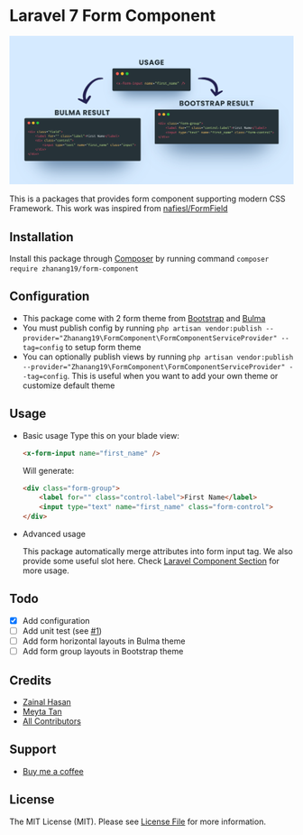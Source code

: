 # Laravel 7 Form Component

![Featured image](docs/img/featured.png "Featured image by @myta1981 on Dribbble")

This is a packages that provides form component supporting modern CSS Framework.
This work was inspired from [nafiesl/FormField](https://github.com/nafiesl/FormField)

## Installation
Install this package through [Composer](https://getcomposer.org/) by running command `composer require zhanang19/form-component`

## Configuration
- This package come with 2 form theme from [Bootstrap](https://getbootstrap.com) and [Bulma](https://bulma.io)
- You must publish config by running `php artisan vendor:publish --provider="Zhanang19\FormComponent\FormComponentServiceProvider" --tag=config` to setup form theme
- You can optionally publish views by running `php artisan vendor:publish --provider="Zhanang19\FormComponent\FormComponentServiceProvider" --tag=config`. This is useful when you want to add your own theme or customize default theme

## Usage
- Basic usage
    Type this on your blade view:
    ```html
    <x-form-input name="first_name" />
    ```
    Will generate:
    ```html
    <div class="form-group">
        <label for="" class="control-label">First Name</label>
        <input type="text" name="first_name" class="form-control">
    </div>
    ```

- Advanced usage
    
    This package automatically merge attributes into form input tag. We also provide some useful slot here. Check [Laravel Component Section](https://laravel.com/docs/7.x/blade) for more usage.

## Todo
- [x] Add configuration
- [ ] Add unit test (see [#1](https://github.com/zhanang19/form-component/issues/1))
- [ ] Add form horizontal layouts in Bulma theme
- [ ] Add form group layouts in Bootstrap theme

## Credits
- [Zainal Hasan](https://github.com/zhanang19)
- [Meyta Tan](https://dribbble.com/myta1981)
- [All Contributors](../../contributors)

## Support
- [Buy me a coffee](https://www.buymeacoffee.com/zhanang19)

## License
The MIT License (MIT). Please see [License File](LICENSE) for more information.
